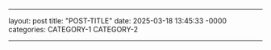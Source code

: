 ---

layout: post
title: "POST-TITLE"
date: 2025-03-18 13:45:33 -0000
categories: CATEGORY-1 CATEGORY-2

---